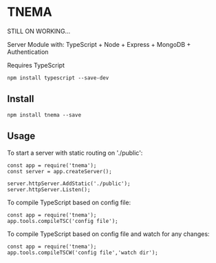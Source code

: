 # TNEMA

STILL ON WORKING...

Server Module with: TypeScript + Node + Express + MongoDB + Authentication

Requires TypeScript

`npm install typescript --save-dev`

## Install

`npm install tnema --save`

## Usage

To start a server with static routing on './public':

```
const app = require('tnema');
const server = app.createServer();

server.httpServer.AddStatic('./public');
server.httpServer.Listen();
```

To compile TypeScript based on config file:

```
const app = require('tnema');
app.tools.compileTSC('config file');
```


To compile TypeScript based on config file and watch for any changes:

```
const app = require('tnema');
app.tools.compileTSCW('config file','watch dir');
```